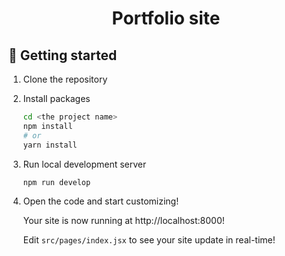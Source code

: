 <h1 align="center">
  Portfolio site
</h1>

## 🚀 Getting started

1.  Clone the repository

2.  Install packages

    ```bash
    cd <the project name>
    npm install
    # or
    yarn install
    ```

3.  Run local development server

    ```bash
    npm run develop
    ```

4.  Open the code and start customizing!

    Your site is now running at http://localhost:8000!

    Edit `src/pages/index.jsx` to see your site update in real-time!
